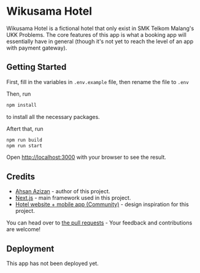 # Wikusama Hotel

Wikusama Hotel is a fictional hotel that only exist in SMK Telkom Malang's UKK Problems. The core features of this app is what a booking app will essentially have in general (though it's not yet to reach the level of an app with payment gateway).

## Getting Started

First, fill in the variables in `.env.example` file, then rename the file to `.env`

Then, run

```bash
npm install
```

to install all the necessary packages.

Aftert that, run

```bash
npm run build
npm run start
```

Open [http://localhost:3000](http://localhost:3000) with your browser to see the result.

## Credits

- [Ahsan Azizan](https://www.ahsanzizan.xyz) - author of this project.
- [Next.js](https://nextjs.org/) - main framework used in this project.
- [Hotel website + mobile app (Community)](https://www.figma.com/design/3z0QIM0CjhabGsHjrceL4M/Hotel-website-%2B-mobile-app-(Community)?node-id=306-854&node-type=frame&t=TBohRHWUvuxXYVy8-0) - design inspiration for this project.

You can head over to [the pull requests](https://github.com/ahsanzizan/wikusama-hotel/pulls) - Your feedback and contributions are welcome!

## Deployment

This app has not been deployed yet.
